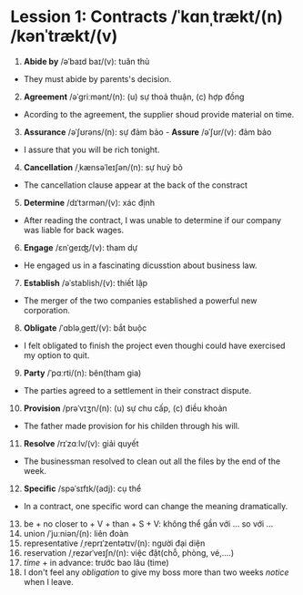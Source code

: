 # Lession 1: Contracts /ˈkɑnˌtrækt/(n) /kənˈtrækt/(v)

1. **Abide by** /əˈbaɪd baɪ/(v): tuân thủ
- They must abide by parents's decision.

2. **Agreement** /əˈgriːmənt/(n): (u) sự thoả thuận, (c) hợp đồng
- Acording to the agreement, the supplier shoud provide material on time.

3. **Assurance** /əˈʃʊrəns/(n): sự đảm bảo - **Assure** /əˈʃʊr/(v): đảm bảo
- I assure that you will be rich tonight.

4. **Cancellation** /ˌkænsəˈleɪʃən/(n): sự huỷ bỏ
- The cancellation clause appear at the back of the constract

5. **Determine** /dɪˈtɜrmən/(v): xác định
- After reading the contract, I was unable to determine if our company was liable for back wages.

6. **Engage** /ɛnˈgeɪʤ/(v): tham dự
- He engaged us in a fascinating dicusstion about business law.

7. **Establish** /əˈstablish/(v): thiết lập
- The merger of the two companies established a powerful new corporation.

8. **Obligate** /ˈɑbləˌgeɪt/(v): bắt buộc
- I felt obligated to finish the project even thoughi could have exercised my option to quit.

9. **Party** /ˈpɑːrti/(n): bên(tham gia)
- The parties agreed to a settlement in their constract dispute. 

10. **Provision** /prəˈvɪʒn/(n): (u) sự chu cấp, (c) điều khoản
- The father made provision for his childen through his will.

11. **Resolve** /rɪˈzɑːlv/(v): giải quyết
- The businessman resolved to clean out all the files by the end of the week.

12. **Specific** /spəˈsɪfɪk/(adj): cụ thể
- In a contract, one specific word can change the meaning dramatically.

13. be + no closer to + V + than + S + V: không thể gần với ... so với ...
14. union /ˈjuːniən/(n): liên đoàn
15. representative /ˌreprɪˈzentətɪv/(n): người đại diện
16. reservation /ˌrezərˈveɪʃn/(n): việc đặt(chỗ, phòng, vé,....)
17. *time* + in advance: trước bao lâu (time)
18. I don't feel any *obligation* to give my boss more than two weeks *notice* when I leave.
